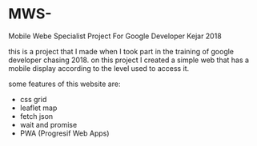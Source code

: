 # MWS-
Mobile Webe Specialist Project For Google Developer Kejar 2018

this is a project that I made when I took part in the training of google developer chasing 2018. 
on this project I created a simple web that has a mobile display according to the level used to access it.

some features of this website are:
- css grid
- leaflet map
- fetch json
- wait and promise
- PWA (Progresif Web Apps)
